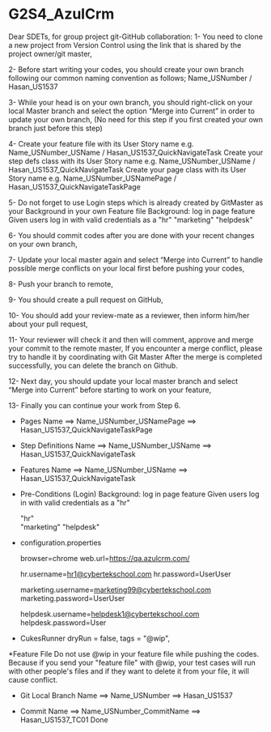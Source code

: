 # G2S4_AzulCrm

Dear SDETs, for group project git-GitHub collaboration:
1- You need to clone a new project from Version Control using the link that is shared by the project
owner/git master,

2- Before start writing your codes, you should create your own branch following our common
naming convention as follows;
Name_USNumber / Hasan_US1537

3- While your head is on your own branch, you should right-click on your local Master branch and
select the option “Merge into Current” in order to update your own branch, (No need for this
step if you first created your own branch just before this step)

4- Create your feature file with its User Story name e.g.
Name_USNumber_USName / Hasan_US1537_QuickNavigateTask
Create your step defs class with its User Story name e.g.
Name_USNumber_USName / Hasan_US1537_QuickNavigateTask
Create your page class with its User Story name e.g.
Name_USNumber_USNamePage / Hasan_US1537_QuickNavigateTaskPage

5- Do not forget to use Login steps which is already created by GitMaster as your Background
in your own Feature file
Background: log in page feature
Given users log in with valid credentials as a "hr"
                                               "marketing"
                                               "helpdesk"

6- You should commit codes after you are done with your recent changes on your own branch,

7- Update your local master again and select “Merge into Current” to handle possible merge
conflicts on your local first before pushing your codes,

8- Push your branch to remote,

9- You should create a pull request on GitHub,

10- You should add your review-mate as a reviewer, then inform him/her about your pull request,

11- Your reviewer will check it and then will comment, approve and merge your commit to the
remote master,
If you encounter a merge conflict, please try to handle it by coordinating with Git Master
After the merge is completed successfully, you can delete the branch on Github.

12- Next day, you should update your local master branch and select “Merge into Current”
before starting to work on your feature,

13- Finally you can continue your work from Step 6.



* Pages Name 
    ==> Name_USNumber_USNamePage
    ==> Hasan_US1537_QuickNavigateTaskPage


* Step Definitions Name 
    ==> Name_USNumber_USName
    ==> Hasan_US1537_QuickNavigateTask
    
    
* Features Name 
    ==> Name_USNumber_USName
    ==> Hasan_US1537_QuickNavigateTask


* Pre-Conditions (Login)
    Background: log in page feature
    Given users log in with valid credentials as a "hr"  
    
    "hr"    
    "marketing"
    "helpdesk"


* configuration.properties

    browser=chrome
    web.url=https://qa.azulcrm.com/

    hr.username=hr1@cybertekschool.com
    hr.password=UserUser

    marketing.username=marketing99@cybertekschool.com
    marketing.password=UserUser

    helpdesk.username=helpdesk1@cybertekschool.com
    helpdesk.password=User


* CukesRunner
    dryRun = false,
    tags = "@wip",


*Feature File
Do not use @wip in your feature file while pushing the codes.
Because if you send your "feature file" with @wip, your test
cases will run with other people's files and if they want to
delete it from your file, it will cause conflict.


* Git Local Branch Name 
    ==> Name_USNumber
    ==> Hasan_US1537


* Commit Name
    ==> Name_USNumber_CommitName
    ==> Hasan_US1537_TC01 Done


